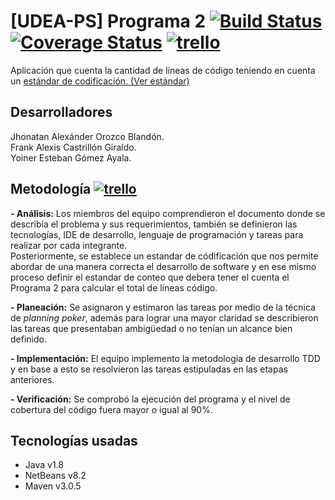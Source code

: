 # [UDEA-PS] Programa 2 [![Build Status](https://travis-ci.org/yoinergomez/Pruebas_PS1.svg?branch=master)](https://travis-ci.org/yoinergomez/Pruebas_PS1) [![Coverage Status](https://coveralls.io/repos/github/yoinergomez/Pruebas_PS1/badge.svg?branch=master)](https://coveralls.io/github/yoinergomez/Pruebas_PS1?branch=master) [![trello](https://img.shields.io/badge/trello-Pruebas__PS1-blue.svg)](https://trello.com/b/YSHHBdhP/pruebasps1)

Aplicación que cuenta la cantidad de líneas de código teniendo en cuenta un [estándar de codificación. (Ver estándar)](https://github.com/yoinergomez/Pruebas_PS1/blob/master/doc/Est%C3%A1ndar%20de%20conteo%20programa%20java.docx) 

## Desarrolladores
Jhonatan Alexánder Orozco Blandón.  
Frank Alexis Castrillón Giraldo.  
Yoiner Esteban Gómez Ayala.

## Metodología [![trello](https://img.shields.io/badge/trello-Pruebas__PS1-blue.svg)](https://trello.com/b/YSHHBdhP/pruebasps1)
**- Análisis:** Los miembros del equipo comprendieron el documento donde se describía el problema y sus requerimientos, también se definieron las tecnologías, IDE de desarrollo, lenguaje de programación y tareas para realizar por cada integrante.
              
Posteriormente, se establece un estandar de códificación que nos permite abordar de una manera correcta el desarrollo de software y en ese mismo proceso definir el estandar de conteo que debera tener el cuenta el Programa 2 para calcular el total de lineas código.

**- Planeación:** Se asignaron y estimaron las tareas por medio de la técnica de _planning poker_, además para lograr una mayor claridad se describieron las tareas que presentaban ambigüedad o no tenían un alcance bien definido.

**- Implementación:** El equipo implemento la metodología de desarrollo TDD y en base a esto se resolvieron las tareas estipuladas en las etapas anteriores. 

**- Verificación:** Se comprobó la ejecución del programa y el nivel de cobertura del código fuera mayor o igual al 90%.

## Tecnologías usadas
- Java v1.8
- NetBeans v8.2
- Maven v3.0.5  
  
<div align="center">
    <img src="" >
</div>
